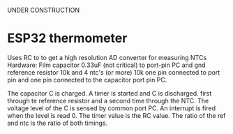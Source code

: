 UNDER CONSTRUCTION

ESP32 thermometer
====================

Uses RC to to get a high resolution AD converter for measuring NTCs
Hardware:
Film capacitor 0.33uF (not critical) to port-pin PC  and gnd
reference resistor 10k and
4 ntc's (or more) 10k
one pin connected to port pin and one pin connected to the capacitor port pin PC.

The capacitor C is charged.
A timer is started and C is discharged. first through te reference resistor and a second time through the NTC.
The voltage level of the C is sensed by common port PC. An interrupt is fired when the level is read 0. The timer value is the RC value.
The ratio of the ref and ntc is the ratio of both timings.

 

